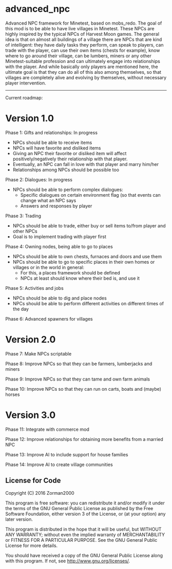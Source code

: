 # advanced_npc
Advanced NPC framework for Minetest, based on mobs_redo.
The goal of this mod is to be able to have live villages in Minetest. These NPCs are highly inspired by the typical NPCs of Harvest Moon games. The general idea is that on almost all buildings of a village there are NPCs that are kind of intelligent: they have daily tasks they perform, can speak to players, can trade with the player, can use their own items (chests for example), know where to go around their village, can be lumbers, miners or any other Minetest-suitable profession and can ultimately engage into relationships with the player. And while basically only players are mentioned here, the ultimate goal is that they can do all of this also among themselves, so that villages are completely alive and evolving by themselves, without necessary player intervention.

----------

Current roadmap:

# Version 1.0
Phase 1: Gifts and relationships: In progress
- NPCs should be able to receive items
- NPCs will have favorite and disliked items
- Giving an NPC their favorite or disliked item will affect positively/negatively their
  relationship with that player.
- Eventually, an NPC can fall in love with that player and marry him/her
- Relationships among NPCs should be possible too

Phase 2: Dialogues: In progress
- NPCs should be able to perform complex dialogues:
  - Specific dialogues on certain environment flag (so that events can change what an NPC says
  - Answers and responses by player

Phase 3: Trading
- NPCs should be able to trade, either buy or sell items to/from player and other NPCs
- Goal is to implement trading with player first

Phase 4: Owning nodes, being able to go to places
- NPCs should be able to own chests, furnaces and doors and use them
- NPCs should be able to go to specific places in their own homes or villages or in the world in general:
  - For this, a places framework should be defined
  - NPCs at least should know where their bed is, and use it
  
Phase 5: Activities and jobs
  - NPCs should be able to dig and place nodes
  - NPCs should be able to perform different activities on different times of the day
  
Phase 6: Advanced spawners for villages

# Version 2.0
Phase 7: Make NPCs scriptable

Phase 8: Improve NPCs so that they can be farmers, lumberjacks and miners

Phase 9: Improve NPCs so that they can tame and own farm animals

Phase 10: Improve NPCs so that they can run on carts, boats and (maybe) horses

# Version 3.0
Phase 11: Integrate with commerce mod

Phase 12: Improve relationships for obtaining more benefits from a married NPC

Phase 13: Improve AI to include support for house families

Phase 14: Improve AI to create village communities


License for Code
----------------

Copyright (C) 2016 Zorman2000

This program is free software: you can redistribute it and/or modify
it under the terms of the GNU General Public License as published by
the Free Software Foundation, either version 3 of the License, or
(at your option) any later version.

This program is distributed in the hope that it will be useful,
but WITHOUT ANY WARRANTY; without even the implied warranty of
MERCHANTABILITY or FITNESS FOR A PARTICULAR PURPOSE.  See the
GNU General Public License for more details.

You should have received a copy of the GNU General Public License
along with this program.  If not, see <http://www.gnu.org/licenses/>.
